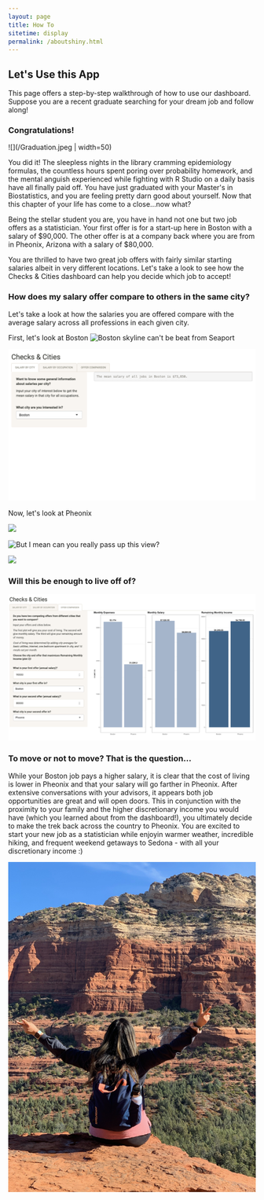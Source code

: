 ```yaml
---
layout: page
title: How To
sitetime: display
permalink: /aboutshiny.html
---
```


## Let's Use this App

This page offers a step-by-step walkthrough of how to use our dashboard. Suppose you are a recent graduate searching for your dream job and follow along!

### Congratulations!

![](/Graduation.jpeg | width=50)

You did it! The sleepless nights in the library cramming epidemiology formulas, the countless hours spent poring over probability homework, and the mental anguish experienced while fighting with R Studio on a daily basis have all finally paid off. You have just graduated with your Master's in Biostatistics, and you are feeling pretty darn good about yourself. Now that this chapter of your life has come to a close...now what?

Being the stellar student you are, you have in hand not one but two job offers as a statistician. Your first offer is for a start-up here in Boston with a salary of $90,000. The other offer is at a company back where you are from in Pheonix, Arizona with a salary of $80,000.

You are thrilled to have two great job offers with fairly similar starting salaries albeit in very different locations. Let's take a look to see how the Checks & Cities dashboard can help you decide which job to accept!

### How does my salary offer compare to others in the same city?

Let's take a look at how the salaries you are offered compare with the average salary across all professions in each given city.

First, let's look at Boston
![Boston skyline can't be beat from Seaport](/Boston.jpeg)

![](/BostonAvgSalary.png)

Now, let's look at Pheonix

![](/PheonixAvgSalary.png)

![But I mean can you really pass up this view?](/Arizona.jpeg)

![](/PheonixAvgSalary.png)

### Will this be enough to live off of?

![](/BostonPheonixComparison.png)

### To move or not to move? That is the question...

While your Boston job pays a higher salary, it is clear that the cost of living is lower in Pheonix and that your salary will go farther in Pheonix. After extensive conversations with your advisors, it appears both job opportunities are great and will open doors. This in conjunction with the proximity to your family and the higher discretionary income you would have (which you learned about from the dashboard!), you ultimately decide to make the trek back across the country to Pheonix. You are excited to start your new job as a statistician while enjoyin warmer weather, incredible hiking, and frequent weekend getaways to Sedona - with all your discretionary income :)

![Actual footage of the author enjoying life in Sedona](pages/Sedona.jpg)
